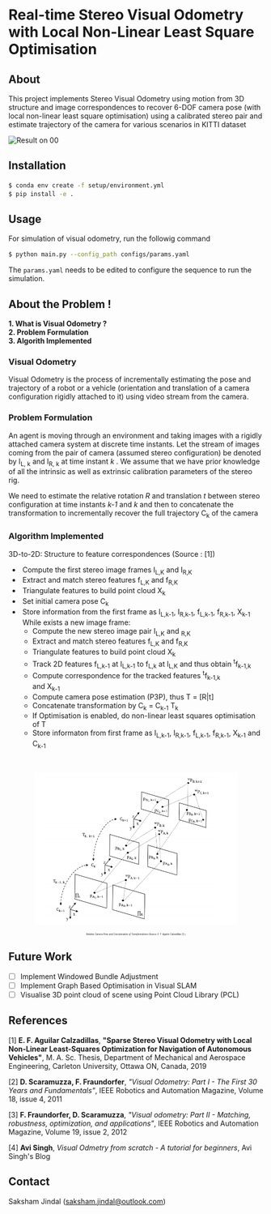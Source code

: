 # **Real-time Stereo Visual Odometry with Local Non-Linear Least Square Optimisation**

## **About**

This project implements Stereo Visual Odometry using motion from 3D structure and image correspondences to recover 6-DOF camera pose (with local non-linear least square optimisation) using a calibrated stereo pair and estimate trajectory of the camera for various scenarios in KITTI dataset

![Result on 00](assets/KITTI_VO_00.gif)

## **Installation**

```bash
$ conda env create -f setup/environment.yml
$ pip install -e .
```

## **Usage**

For simulation of visual odometry, run the followig command

```bash
$ python main.py --config_path configs/params.yaml
```

The `params.yaml` needs to be edited to configure the sequence to run the simulation.

## **About the Problem !**

**1. What is Visual Odometry ?** <br>
**2. Problem Formulation**  <br>
**3. Algorith Implemented** <br>

### **Visual Odometry**

Visual Odometry is the process of incrementally estimating the pose and trajectory of a robot or a vehicle (orientation and translation of a camera configuration rigidly attached to it) using video stream from the camera.

### **Problem Formulation**

An agent is moving through an environment and taking
images with a rigidly attached camera system at discrete
time instants. Let the stream of images coming from the pair of camera
(assumed stereo configuration) be denoted by I<sub>L, k</sub> and I<sub>R, k</sub> at time instant *k* . We assume that we have prior knowledge of all the intrinsic as well as extrinsic calibration parameters of the stereo rig. 

We need to estimate the relative rotation *R* and translation *t* between stereo configuration at time instants *k-1* and *k* and then to concatenate the transformation to incrementally recover the full trajectory C<sub>k</sub> of the camera

### **Algorithm Implemented**
3D-to-2D: Structure to feature correspondences (Source : [1]) <br>
- &nbsp;Compute the first stereo image frames I<sub>L,K</sub> and I<sub>R,K</sub> <br>
- &nbsp;Extract and match stereo features f<sub>L,K</sub> and f<sub>R,K</sub> <br>
- &nbsp;Triangulate features to build point cloud X<sub>k</sub> <br>
- &nbsp;Set initial camera pose C<sub>k</sub> <br>
- &nbsp;Store information from the first frame as I<sub>L,k-1</sub>, I<sub>R,k-1</sub>, f<sub>L,k-1</sub>, f<sub>R,k-1</sub>, X<sub>k-1</sub> <br>
&nbsp;While exists a new image frame: <br>
    - Compute the new stereo image pair I<sub>L,K</sub> and <sub>R,K</sub> <br>
    - Extract and match stereo features f<sub>L,K</sub> and f<sub>R,K</sub> <br>
    - Triangulate features to build point cloud X<sub>k</sub> <br>
    - Track 2D features f<sub>L,k-1</sub> at I<sub>L,k-1</sub> to f<sub>L,k</sub> at I<sub>L,K</sub> and thus obtain <sup>t</sup>f<sub>k-1,k</sub> <br>
    - Compute correspondence for the tracked features <sup>t</sup>f<sub>k-1,k</sub> <br> and X<sub>k-1</sub> <br>
    - Compute camera pose estimation (P3P), thus T = [R|t]
    - Concatenate transformation by C<sub>k</sub> = C<sub>k-1</sub> T<sub>k</sub>
    - If Optimisation is enabled, do non-linear least squares optimisation of T 
    - Store informaton from first frame as I<sub>L,k-1</sub>, I<sub>R,k-1</sub>, f<sub>L,k-1</sub>, f<sub>R,k-1</sub>, X<sub>k-1</sub> and C<sub>k-1</sub> <br>
<br>
<p align="center"> 
<img src="assets/SVO_Diagram.png" width="400" height="300" />  <br>
<p align="center" style="font-size:30%;"> <em> Relative Camera Pose and Concatenation of Transformations (Source: E. F. Aguilar Calzadillas [1] </em>) </p>
</p>

## Future Work
- [ ] Implement Windowed Bundle Adjustment
- [ ] Implement Graph Based Optimisation in Visual SLAM
- [ ] Visualise 3D point cloud of scene using Point Cloud Library (PCL)

## **References**

[1]  ****E. F. Aguilar Calzadillas****, **"Sparse Stereo Visual Odometry with Local Non-Linear Least-Squares Optimization for Navigation of Autonomous Vehicles"**,  M. A. Sc. Thesis, Department of Mechanical and Aerospace Engineering, Carleton University, Ottawa ON, Canada, 2019
<br />

[2]  **D. Scaramuzza, F. Fraundorfer**, *"Visual Odometry: Part I - The First 30 Years and Fundamentals"*,  IEEE Robotics and Automation Magazine, Volume 18, issue 4, 2011
<br />

[3]  **F. Fraundorfer, D. Scaramuzza**, *"Visual odometry: Part II - Matching, robustness, optimization, and applications"*, IEEE Robotics and Automation Magazine, Volume 19, issue 2, 2012

[4] **Avi Singh**, *Visual Odmetry from scratch - A tutorial for beginners*, Avi Singh's Blog

## Contact
Saksham Jindal (saksham.jindal@outlook.com)